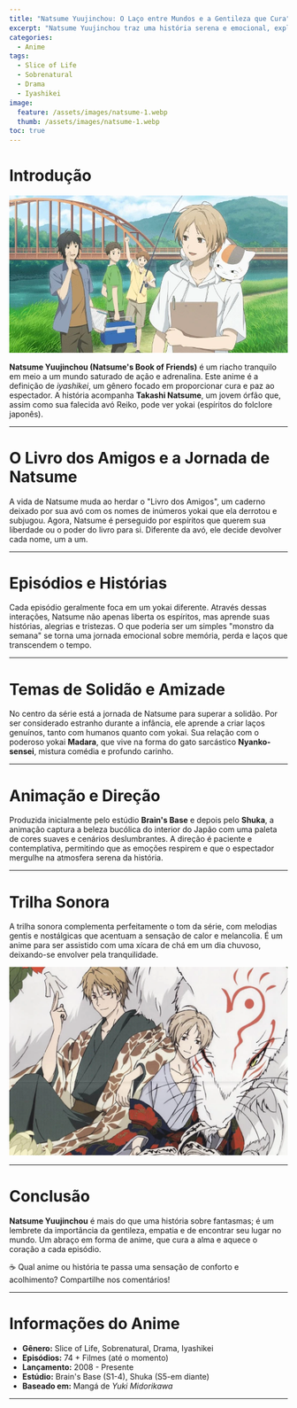 ```yaml
---
title: "Natsume Yuujinchou: O Laço entre Mundos e a Gentileza que Cura"
excerpt: "Natsume Yuujinchou traz uma história serena e emocional, explorando o encontro entre humanos e yokai com muita empatia e ternura."
categories:
  - Anime
tags:
  - Slice of Life
  - Sobrenatural
  - Drama
  - Iyashikei
image:
  feature: /assets/images/natsume-1.webp
  thumb: /assets/images/natsume-1.webp
toc: true
---
```


# Introdução

![Takashi Natsume sentado sob uma árvore com seu fiel companheiro, Nyanko-sensei.](/assets/images/natsume-1.webp)

**Natsume Yuujinchou (Natsume's Book of Friends)** é um riacho tranquilo em meio a um mundo saturado de ação e adrenalina. Este anime é a definição de <em>iyashikei</em>, um gênero focado em proporcionar cura e paz ao espectador. A história acompanha **Takashi Natsume**, um jovem órfão que, assim como sua falecida avó Reiko, pode ver yokai (espíritos do folclore japonês).

---

# O Livro dos Amigos e a Jornada de Natsume

A vida de Natsume muda ao herdar o "Livro dos Amigos", um caderno deixado por sua avó com os nomes de inúmeros yokai que ela derrotou e subjugou. Agora, Natsume é perseguido por espíritos que querem sua liberdade ou o poder do livro para si. Diferente da avó, ele decide devolver cada nome, um a um.

---

# Episódios e Histórias

Cada episódio geralmente foca em um yokai diferente. Através dessas interações, Natsume não apenas liberta os espíritos, mas aprende suas histórias, alegrias e tristezas. O que poderia ser um simples "monstro da semana" se torna uma jornada emocional sobre memória, perda e laços que transcendem o tempo.

---

# Temas de Solidão e Amizade

No centro da série está a jornada de Natsume para superar a solidão. Por ser considerado estranho durante a infância, ele aprende a criar laços genuínos, tanto com humanos quanto com yokai. Sua relação com o poderoso yokai **Madara**, que vive na forma do gato sarcástico **Nyanko-sensei**, mistura comédia e profundo carinho.

---

# Animação e Direção

Produzida inicialmente pelo estúdio **Brain's Base** e depois pelo **Shuka**, a animação captura a beleza bucólica do interior do Japão com uma paleta de cores suaves e cenários deslumbrantes. A direção é paciente e contemplativa, permitindo que as emoções respirem e que o espectador mergulhe na atmosfera serena da história.

---

# Trilha Sonora

A trilha sonora complementa perfeitamente o tom da série, com melodias gentis e nostálgicas que acentuam a sensação de calor e melancolia. É um anime para ser assistido com uma xícara de chá em um dia chuvoso, deixando-se envolver pela tranquilidade.

![Natsume devolvendo o nome a um yokai em uma cena emocionante e iluminada.](/assets/images/natsume-2.webp)

---

# Conclusão

**Natsume Yuujinchou** é mais do que uma história sobre fantasmas; é um lembrete da importância da gentileza, empatia e de encontrar seu lugar no mundo. Um abraço em forma de anime, que cura a alma e aquece o coração a cada episódio.

☕ Qual anime ou história te passa uma sensação de conforto e acolhimento? Compartilhe nos comentários!

---

# Informações do Anime

- **Gênero:** Slice of Life, Sobrenatural, Drama, Iyashikei  
- **Episódios:** 74 + Filmes (até o momento)  
- **Lançamento:** 2008 - Presente  
- **Estúdio:** Brain's Base (S1-4), Shuka (S5-em diante)  
- **Baseado em:** Mangá de *Yuki Midorikawa*

---